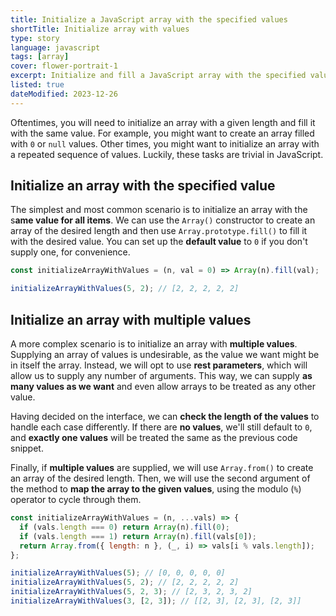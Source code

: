 ```yaml
---
title: Initialize a JavaScript array with the specified values
shortTitle: Initialize array with values
type: story
language: javascript
tags: [array]
cover: flower-portrait-1
excerpt: Initialize and fill a JavaScript array with the specified values, quickly and easily.
listed: true
dateModified: 2023-12-26
---
```


Oftentimes, you will need to initialize an array with a given length and fill it with the same value. For example, you might want to create an array filled with `0` or `null` values. Other times, you might want to initialize an array with a repeated sequence of values. Luckily, these tasks are trivial in JavaScript.

## Initialize an array with the specified value

The simplest and most common scenario is to initialize an array with the s**ame value for all items**. We can use the `Array()` constructor to create an array of the desired length and then use `Array.prototype.fill()` to fill it with the desired value. You can set up the **default value** to `0` if you don't supply one, for convenience.

```js
const initializeArrayWithValues = (n, val = 0) => Array(n).fill(val);

initializeArrayWithValues(5, 2); // [2, 2, 2, 2, 2]
```

## Initialize an array with multiple values

A more complex scenario is to initialize an array with **multiple values**. Supplying an array of values is undesirable, as the value we want might be in itself the array. Instead, we will opt to use **rest parameters**, which will allow us to supply any number of arguments. This way, we can supply **as many values as we want** and even allow arrays to be treated as any other value.

Having decided on the interface, we can **check the length of the values** to handle each case differently. If there are **no values**, we'll still default to `0`, and **exactly one values** will be treated the same as the previous code snippet.

Finally, if **multiple values** are supplied, we will use `Array.from()` to create an array of the desired length. Then, we will use the second argument of the method to **map the array to the given values**, using the modulo (`%`) operator to cycle through them.

```js
const initializeArrayWithValues = (n, ...vals) => {
  if (vals.length === 0) return Array(n).fill(0);
  if (vals.length === 1) return Array(n).fill(vals[0]);
  return Array.from({ length: n }, (_, i) => vals[i % vals.length]);
};

initializeArrayWithValues(5); // [0, 0, 0, 0, 0]
initializeArrayWithValues(5, 2); // [2, 2, 2, 2, 2]
initializeArrayWithValues(5, 2, 3); // [2, 3, 2, 3, 2]
initializeArrayWithValues(3, [2, 3]); // [[2, 3], [2, 3], [2, 3]]
```

